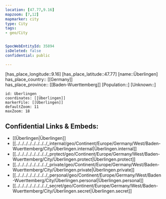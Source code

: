 ```yaml
---
location: [47.77,9.16] 
mapzoom: [7,12] 
mapmarker: city 
type: City
tags:
- geo/City


SpocWebEntityId: 35894
isDeleted: false
confidential: public

---
```

[has_place_longitude::9.16] 
[has_place_latitude::47.77] 
[name::Überlingen] 
has_place_country:: [[Germany]]  
has_place_province:: [[Baden-Wuerttemberg]] 
[Population::] 
[Unknown::] 


```leaflet
id: Überlingen
coordinates: [[Überlingen]] 
markerFile: [[Überlingen]] 
defaultZoom: 11 
maxZoom: 18
```


## Confidential Links & Embeds: 
- [[Überlingen|Überlingen]]  
- [[../../../../../../../../_internal/geo/Continent/Europe/Germany/West/Baden-Wuerttemberg/City/Überlingen.internal|Überlingen.internal]] 
- [[../../../../../../../../_protect/geo/Continent/Europe/Germany/West/Baden-Wuerttemberg/City/Überlingen.protect|Überlingen.protect]] 
- [[../../../../../../../../_private/geo/Continent/Europe/Germany/West/Baden-Wuerttemberg/City/Überlingen.private|Überlingen.private]] 
- [[../../../../../../../../_personal/geo/Continent/Europe/Germany/West/Baden-Wuerttemberg/City/Überlingen.personal|Überlingen.personal]] 
- [[../../../../../../../../_secret/geo/Continent/Europe/Germany/West/Baden-Wuerttemberg/City/Überlingen.secret|Überlingen.secret]] 
